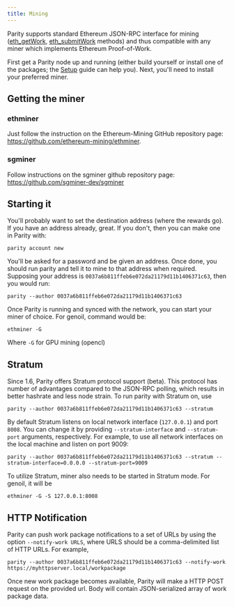 ```yaml
---
title: Mining
---
```


Parity supports standard Ethereum JSON-RPC interface for mining ([eth_getWork](JSONRPC-eth-module.md#eth_getwork), [eth_submitWork](JSONRPC-eth-module.md#eth_submitwork) methods) and thus compatible with any miner which implements Ethereum Proof-of-Work.

First get a Parity node up and running (either build yourself or install one of the packages; the [Setup](Setup.md) guide can help you). Next, you'll need to install your preferred miner.

## Getting the miner
### ethminer

Just follow the instruction on the Ethereum-Mining GitHub repository page: https://github.com/ethereum-mining/ethminer.

### sgminer

Follow instructions on the sgminer github repository page: https://github.com/sgminer-dev/sgminer

## Starting it

You'll probably want to set the destination address (where the rewards go). If you have an address already, great. If you don't, then you can make one in Parity with:

```
parity account new
```

You'll be asked for a password and be given an address. Once done, you should run parity and tell it to mine to that address when required. Supposing your address is `0037a6b811ffeb6e072da21179d11b1406371c63`, then you would run:

```
parity --author 0037a6b811ffeb6e072da21179d11b1406371c63
```

Once Parity is running and synced with the network, you can start your miner of choice. For genoil, command would be:
```
ethminer -G
```
Where `-G` for GPU mining (opencl)

## Stratum

Since 1.6, Parity offers Stratum protocol support (beta). This protocol has number of advantages compared to the JSON-RPC polling, which results in better hashrate and less node strain. To run parity with Stratum on, use

```
parity --author 0037a6b811ffeb6e072da21179d11b1406371c63 --stratum
```

By default Stratum listens on local network interface (`127.0.0.1`) and port `8008`. You can change it by providing `--stratum-interface` and `--stratum-port` arguments, respectively. For example, to use all network interfaces on the local machine and listen on port 9009:

```
parity --author 0037a6b811ffeb6e072da21179d11b1406371c63 --stratum --stratum-interface=0.0.0.0 --stratum-port=9009
```

To utilize Stratum, miner also needs to be started in Stratum mode. For genoil, it will be
```
ethminer -G -S 127.0.0.1:8008
```

## HTTP Notification

Parity can push work package notifications to a set of URLs by using the option `--notify-work URLS`, where URLS should be a comma-delimited list of HTTP URLs. For example,

```
parity --author 0037a6b811ffeb6e072da21179d11b1406371c63 --notify-work https://myhttpserver.local/workpackage
```

Once new work package becomes available, Parity will make a HTTP POST request on the provided url. Body will contain JSON-serialized array of work package data.
